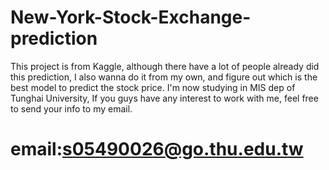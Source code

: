 # New-York-Stock-Exchange-prediction

This project is from Kaggle, although there have a lot of people already did this prediction, I also wanna do it from my own, and figure out which is the best model to predict the stock price.
I'm now studying in MIS dep of Tunghai University, If you guys have any interest to work with me, feel free to send your info to my email.

# email:s05490026@go.thu.edu.tw
